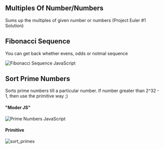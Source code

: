 ## Multiples Of Number/Numbers
Sums up the multiples of given number or numbers (Project Euler #1 Solution)  

## Fibonacci Sequence
You can get back whether evens, odds or notmal sequence  

![Fibonacci Sequence JavaScript](https://i.hizliresim.com/4j9zb09.png)

## Sort Prime Numbers
Sorts prime numbers till a particular number. If number greater than 2^32 - 1, then use the primitive way ;)
#### "Moder JS"
![Prime Numbers JavaScript](https://i.hizliresim.com/85zd3kx.png)
#### Primitive
![sort_primes](https://github.com/ademmeral/Algorithms/assets/107725052/03a5243c-908d-4c36-9c85-76502742216e)
